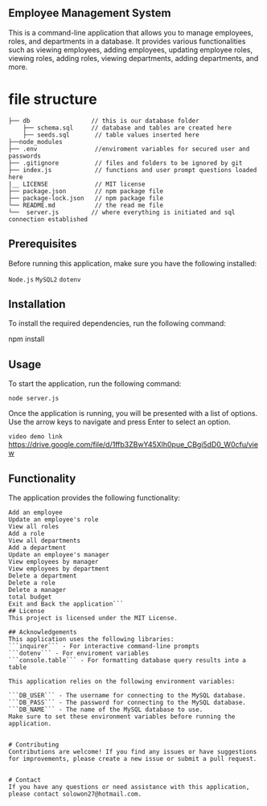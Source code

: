## Employee Management System
This is a command-line application that allows you to manage employees, roles, and departments in a database. It provides various functionalities such as viewing employees, adding employees, updating employee roles, viewing roles, adding roles, viewing departments, adding departments, and more.

# file structure
```
├── db                 // this is our database folder
    ├── schema.sql     // database and tables are created here
    ├── seeds.sql       // table values inserted here
├──node_modules
├── .env                //enviroment variables for secured user and passwords
├── .gitignore          // files and folders to be ignored by git
├── index.js            // functions and user prompt questions loaded here
|__ LICENSE             // MIT license
├── package.json        // npm package file
├── package-lock.json   // npm package file
└── README.md           // the read me file  
└──  server.js         // where everything is initiated and sql connection established  
```
## Prerequisites
Before running this application, make sure you have the following installed:

```Node.js```
```MySQL2```
```dotenv```
## Installation

To install the required dependencies, run the following command:

npm install
## Usage
To start the application, run the following command:

```node server.js```


Once the application is running, you will be presented with a list of options. Use the arrow keys to navigate and press Enter to select an option.

``` video demo link ```
https://drive.google.com/file/d/1ffb3ZBwY45Xlh0pue_CBgi5dD0_W0cfu/view

## Functionality
The application provides the following functionality:

```View all employees
Add an employee
Update an employee's role
View all roles
Add a role
View all departments
Add a department
Update an employee's manager
View employees by manager
View employees by department
Delete a department
Delete a role
Delete a manager
total budget
Exit and Back the application```
## License
This project is licensed under the MIT License.

## Acknowledgements
This application uses the following libraries:
```inquirer``` - For interactive command-line prompts
```dotenv``` - For enviroment variables
```console.table``` - For formatting database query results into a table

This application relies on the following environment variables:

```DB_USER``` - The username for connecting to the MySQL database.
```DB_PASS``` - The password for connecting to the MySQL database.
```DB_NAME``` - The name of the MySQL database to use.
Make sure to set these environment variables before running the application.


# Contributing
Contributions are welcome! If you find any issues or have suggestions for improvements, please create a new issue or submit a pull request.


# Contact
If you have any questions or need assistance with this application, please contact solowon27@hotmail.com.